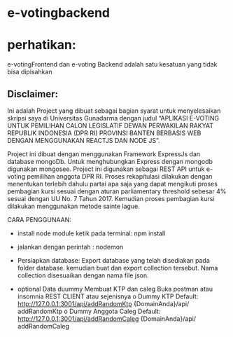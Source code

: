 # e-votingbackend

# perhatikan:
e-votingFrontend dan e-voting Backend adalah satu kesatuan yang tidak bisa dipisahkan


## Disclaimer:

Ini adalah Project yang dibuat sebagai bagian syarat untuk menyelesaikan skripsi saya di Universitas Gunadarma dengan judul “APLIKASI E-VOTING UNTUK PEMILIHAN CALON LEGISLATIF DEWAN PERWAKILAN RAKYAT REPUBLIK INDONESIA (DPR RI) PROVINSI BANTEN BERBASIS WEB DENGAN MENGGUNAKAN REACTJS DAN NODE JS”. 


Project ini dibuat dengan menggunakan Framework ExpressJs dan database mongoDb. Untuk menghubungkan Express dengan mongodb digunakan mongosee. Project ini digunakan sebagai REST API untuk e-voting pemilihan anggota DPR RI. Proses rekapitulasi dilakukan dengan  menentukan terlebih dahulu partai apa saja yang dapat mengikuti proses pembagian kursi sesuai dengan aturan parliamentary threshold sebesar 4% sesuai dengan UU No. 7 Tahun 2017. Kemudian proses pembagian kursi dilakukan menggunakan metode sainte lague.

CARA PENGGUNAAN:
  - install node module
    ketik pada terminal:  npm install
  
  - jalankan dengan perintah :
    nodemon

  - Persiapkan database:
    Export database yang telah disediakan pada folder database. kemudian buat dan export collection tersebut. Nama collection disesuaikan     dengan nama file json.
    
  - optional Data duummy Membuat KTP dan caleg
    Buka postman atau insomnia REST CLIENT atau sejenisnya
    o	Dummy KTP
    Default: http://127.0.0.1:3001/api/addRandomKtp
    {DomainAnda}/api/ addRandomKtp
    o	Dummy Anggota Caleg
    Default: http://127.0.0.1:3001/api/addRandomCaleg
    {DomainAnda}/api/ addRandomCaleg

    



